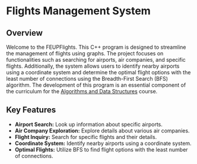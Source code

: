# Flights Management System

## Overview

Welcome to the FEUPFlights. This C++ program is designed to streamline the management of flights using graphs. The project focuses on functionalities such as searching for airports, air companies, and specific flights. Additionally, the system allows users to identify nearby airports using a coordinate system and determine the optimal flight options with the least number of connections using the Breadth-First Search (BFS) algorithm. The development of this program is an essential component of the curriculum for the [Algorithms and Data Structures](https://sigarra.up.pt/feup/en/UCURR_GERAL.FICHA_UC_VIEW?pv_ocorrencia_id=501673) course.

## Key Features

* **Airport Search:** Look up information about specific airports.
* **Air Company Exploration:** Explore details about various air companies.
* **Flight Inquiry:** Search for specific flights and their details.
* **Coordinate System:** Identify nearby airports using a coordinate system.
* **Optimal Flights:** Utilize BFS to find flight options with the least number of connections.